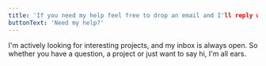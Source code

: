 ```yaml
---
title: 'If you need my help feel free to drop an email and I'll reply within a day 96% of the times.'
buttonText: 'Need my help?'
---
```


I'm actively looking for interesting projects, and my inbox is always open. So whether you have a question, a project or just want to say hi, I'm all ears.
